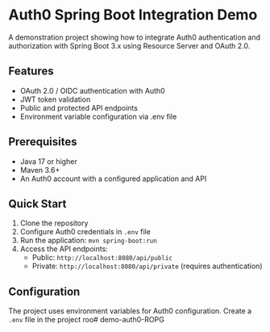 # Auth0 Spring Boot Integration Demo

A demonstration project showing how to integrate Auth0 authentication and authorization with Spring Boot 3.x using Resource Server and OAuth 2.0.

## Features

- OAuth 2.0 / OIDC authentication with Auth0
- JWT token validation
- Public and protected API endpoints
- Environment variable configuration via .env file

## Prerequisites

- Java 17 or higher
- Maven 3.6+
- An Auth0 account with a configured application and API

## Quick Start

1. Clone the repository
2. Configure Auth0 credentials in `.env` file
3. Run the application: `mvn spring-boot:run`
4. Access the API endpoints:
   - Public: `http://localhost:8080/api/public`
   - Private: `http://localhost:8080/api/private` (requires authentication)

## Configuration

The project uses environment variables for Auth0 configuration. Create a `.env` file in the project roo# demo-auth0-ROPG
